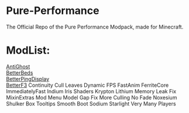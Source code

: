 # Pure-Performance
The Official Repo of the Pure Performance Modpack, made for Minecraft.

# ModList:
[AntiGhost](https://modrinth.com/mod/antighost)  
[BetterBeds](https://modrinth.com/mod/better-beds)   
[BetterPingDisplay](https://modrinth.com/mod/better-ping-display-fabric)   
[BetterF3](https://modrinth.com/mod/betterf3)
Continuity
Cull Leaves
Dynamic FPS
FastAnim
FerriteCore
ImmediatelyFast
Indium
Iris Shaders
Krypton
Lithium
Memory Leak Fix
MixinExtras
Mod Menu
Model Gap Fix
More Culling 
No Fade 
Noxesium
Shulker Box Tooltips
Smooth Boot
Sodium
Starlight
Very Many Players

